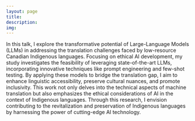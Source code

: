 ```yaml
---
layout: page
title:
description:
img:
---
```

In this talk, I explore the transformative potential of Large-Language Models (LLMs) in addressing the translation challenges faced by low-resource Canadian Indigenous languages. Focusing on ethical AI development, my study investigates the feasibility of leveraging state-of-the-art LLMs, incorporating innovative techniques like prompt engineering and few-shot testing. By applying these models to bridge the translation gap, I aim to enhance linguistic accessibility, preserve cultural nuances, and promote inclusivity. This work not only delves into the technical aspects of machine translation but also emphasizes the ethical considerations of AI in the context of Indigenous languages. Through this research, I envision contributing to the revitalization and preservation of Indigenous languages by harnessing the power of cutting-edge AI technology.